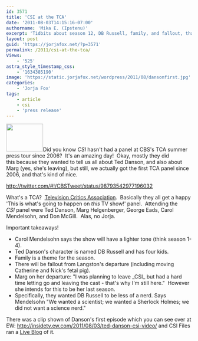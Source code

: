 ```yaml
---
id: 3571
title: 'CSI at the TCA'
date: '2011-08-03T14:15:16-07:00'
authorname: 'Mika E. (Ipstenu)'
excerpt: 'Tidbits about season 12, DB Russell, family, and fallout, thanks to CSI''s first TCA panel since 2006!'
layout: post
guid: 'https://jorjafox.net/?p=3571'
permalink: /2011/csi-at-the-tca/
Views:
    - '525'
astra_style_timestamp_css:
    - '1634385190'
image: 'https://static.jorjafox.net/wordpress/2011/08/dansonfirst.jpg'
categories:
    - 'Jorja Fox'
tags:
    - article
    - csi
    - 'press release'
---
```


<img class="alignleft size-thumbnail wp-image-3572" title="dansonfirst" src="//static.jorjafox.net/wordpress/2011/08/dansonfirst-210x140.jpg" alt="" width="100" height="75" />Did you know _CSI_ hasn't had a panel at CBS's TCA summer press tour since 2006?  It's an amazing day!  Okay, mostly they did this because they wanted to tell us all about Ted Danson, and also about Marg (yes, she's leaving), but still, we actually got the first TCA panel since 2006, and that's kind of nice.

http://twitter.com/#!/CBSTweet/status/98793542977196032

What's a TCA?  <a href="http://tvcritics.org/">Television Critics Association</a>.  Basically they all get a happy 'This is what's going to happen on _this_ TV show!' panel.  Attending the _CSI_ panel were Ted Danson, Marg Helgenberger, George Eads, Carol Mendelsohn, and Don McGill.  Alas, no Jorja.

Important takeaways!
<ul>
	<li>Carol Mendelsohn says the show will have a lighter tone (think season 1-4).</li>
	<li>Ted Danson's character is named DB Russell and has four kids.</li>
	<li>Family is a theme for the season.</li>
	<li>There will be fallout from Langston's departure (including moving Catherine and Nick's fetal pig).</li>
	<li>Marg on her departure: "I was planning to leave _CSI_ but had a hard time letting go and leaving the cast - that's why I'm still here."  However she intends for this to be her last season.</li>
	<li>Specifically, they wanted DB Russell to be less of a nerd. Says Mendelsohn "We wanted a scientist; we wanted a Sherlock Holmes; we did not want a science nerd."</li>
</ul>
There was a clip shown of Danson's first episode which you can see over at EW: <a href="http://insidetv.ew.com/2011/08/03/ted-danson-csi-video/">http://insidetv.ew.com/2011/08/03/ted-danson-csi-video/</a> and CSI Files ran a <a href="http://www.csifiles.com/content/2011/08/report-csi-takes-the-stage-at-cbs-tca/">Live Blog</a> of it.
